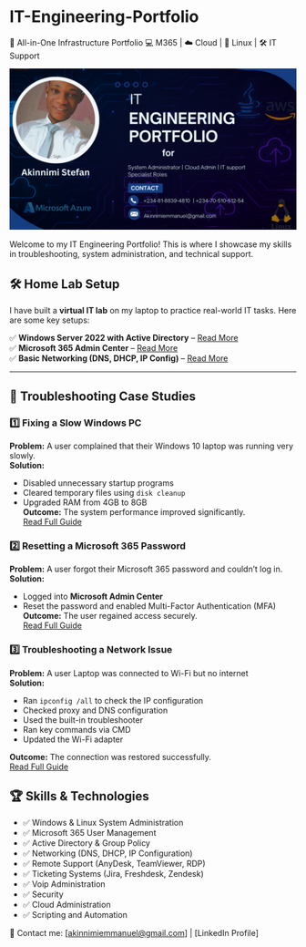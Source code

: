 # IT-Engineering-Portfolio

🔧 All-in-One Infrastructure Portfolio
💻 M365 | ☁️ Cloud | 🐧 Linux | 🛠️ IT Support

![IT eng banner](github-banner.png)

Welcome to my IT Engineering Portfolio! This is where I showcase my skills in troubleshooting, system administration, and technical support.  

## 🛠️ Home Lab Setup  
I have built a **virtual IT lab** on my laptop to practice real-world IT tasks. Here are some key setups:  

✅ **Windows Server 2022 with Active Directory** – [Read More](Active-Directory/Domain-Controller-Setup)  
✅ **Microsoft 365 Admin Center** – [Read More](./microsoft-365.md)  
✅ **Basic Networking (DNS, DHCP, IP Config)** – [Read More](Networking/Basic-LAN-Set-up/Basic-LAN-Set-Up.md)

---

## 🔧 Troubleshooting Case Studies  

### **1️⃣ Fixing a Slow Windows PC**  
**Problem:** A user complained that their Windows 10 laptop was running very slowly.  
**Solution:**  
- Disabled unnecessary startup programs  
- Cleared temporary files using `disk cleanup`  
- Upgraded RAM from 4GB to 8GB  
**Outcome:** The system performance improved significantly.  
[Read Full Guide](Troubleshooting/Perfromance-Isuues&Start-up)  

### **2️⃣ Resetting a Microsoft 365 Password**  
**Problem:** A user forgot their Microsoft 365 password and couldn’t log in.  
**Solution:**  
- Logged into **Microsoft Admin Center**  
- Reset the password and enabled Multi-Factor Authentication (MFA)  
**Outcome:** The user regained access securely.  
[Read Full Guide](./microsoft-365-password-reset.md)  

### **3️⃣ Troubleshooting a Network Issue**  
**Problem:** A user Laptop was connected to Wi-Fi but no internet  
**Solution:**  
- Ran `ipconfig /all` to check the IP configuration  
- Checked proxy and DNS configuration
- Used the built-in troubleshooter
- Ran key commands via CMD
- Updated the Wi-Fi adapter

**Outcome:** The connection was restored successfully.  
[Read Full Guide](Troubleshooting/WIFI-issues/WIFI-issues.md)  


## 🏆 Skills & Technologies  
- ✅ Windows & Linux System Administration  
- ✅ Microsoft 365 User Management  
- ✅ Active Directory & Group Policy  
- ✅ Networking (DNS, DHCP, IP Configuration)  
- ✅ Remote Support (AnyDesk, TeamViewer, RDP)  
- ✅ Ticketing Systems (Jira, Freshdesk, Zendesk)
- ✅ Voip Administration
- ✅ Security
- ✅ Cloud Administration
- ✅ Scripting and Automation


📩 Contact me: [akinnimiemmanuel@gmail.com] | [LinkedIn Profile]  
